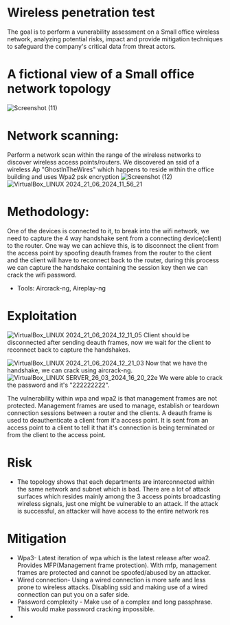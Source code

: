 # Wireless penetration test

The goal is to perform a vunerability assessment on a Small office wireless network, analyzing potential risks, impact and provide mitigation techniques to safeguard the company's critical data from threat actors.

# A fictional view of a Small office network topology
![Screenshot (11)](https://github.com/Fernandez99fc/cybersec/assets/172477285/4463f434-991c-4b73-b9f7-b695c48d0ff9)

# Network scanning:
Perform a network scan within the range of the wireless networks to discover wireless access points/routers. We discovered an ssid of a wireless Ap "GhostInTheWires" which happens to reside within the office building and uses Wpa2 psk encryption
![Screenshot (12)](https://github.com/Fernandez99fc/cybersec/assets/172477285/6057d22a-51e0-40a8-a873-731aac1df498)
![VirtualBox_LINUX 2024_21_06_2024_11_56_21](https://github.com/Fernandez99fc/cybersec/assets/172477285/f89d2c7d-f732-4a67-95d5-cdf67c623582)

# Methodology:
One of the devices is connected to it, to break into the wifi network, we need to capture the 4 way handshake sent from a connecting device(client) to the router. One way we can achieve this, is to disconnect the client from the access point by spoofing deauth frames from the router to the client and the client will have to reconnect back to the router, during this process we can capture the handshake containing the session key then we can crack the wifi password.
* Tools: Aircrack-ng, Aireplay-ng

# Exploitation
![VirtualBox_LINUX 2024_21_06_2024_12_11_05](https://github.com/Fernandez99fc/cybersec/assets/172477285/f2ce3ea7-9431-41dc-bb64-aebc3ca0af3d)
Client should be disconnected after sending deauth frames, now we wait for the client to reconnect back to capture the handshakes.

![VirtualBox_LINUX 2024_21_06_2024_12_21_03](https://github.com/Fernandez99fc/cybersec/assets/172477285/8c2a2d78-3520-4e1e-989f-51a73add1fc2)
Now that we have the handshake, we can crack using aircrack-ng.
![VirtualBox_LINUX SERVER_26_03_2024_16_20_22](https://github.com/Fernandez99fc/cybersec/assets/172477285/ceb9f650-2683-4ad1-b15b-22756817b4ab)e
We were able to crack the password and it's "222222222".

The vulnerability within wpa and wpa2 is that management frames are not protected. Management frames are used to manage, establish or teardown connection sessions between a router and the clients. A deauth frame is used to deauthenticate a client from it'a access point. It is sent from an access point to a client to tell it that it's connection is being terminated or from the client to the  access point. 

# Risk
* The topology shows that each departments are interconnected within the same network and subnet which is bad. There are a lot of attack surfaces which resides mainly among the 3 access points broadcasting wireless signals, just one might be vulnerable to an attack. If the attack is successful, an attacker will have access to the entire network res

# Mitigation
* Wpa3- Latest iteration of wpa which is the latest release after woa2. Provides MFP(Management frame protection). With mfp, management frames are protected and cannot be spoofed/abused by an attacker.
* Wired connection- Using a wired connection is more safe and less prone to wireless attacks. Disabling ssid and making use of a wired connection can put you on a safer side.
* Password complexity - Make use of a complex and long passphrase. This would make password cracking impossible.
* 











